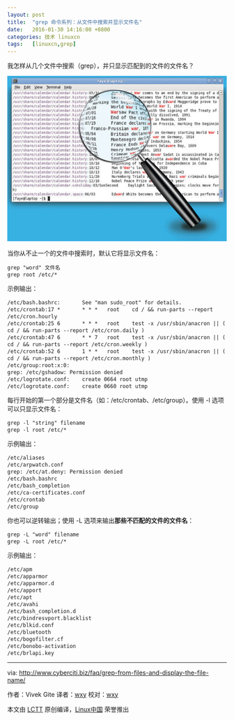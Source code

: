 ```yaml
---
layout: post
title:	"grep 命令系列：从文件中搜索并显示文件名"
date:	2016-01-30 14:16:00 +0800 
categories:	技术 linuxcn 
tags:	[linuxcn,grep]
---
```



我怎样从几个文件中搜索（grep），并只显示匹配到的文件的文件名？


![](/Asserts/Images/album/201601/30/141554p7wzr4u1lol0kd40.jpg)


当你从不止一个的文件中搜索时，默认它将显示文件名：



```
grep "word" 文件名
grep root /etc/*

```

示例输出：



```
/etc/bash.bashrc:       See "man sudo_root" for details.
/etc/crontab:17 *       * * *   root    cd / && run-parts --report /etc/cron.hourly
/etc/crontab:25 6       * * *   root    test -x /usr/sbin/anacron || ( cd / && run-parts --report /etc/cron.daily )
/etc/crontab:47 6       * * 7   root    test -x /usr/sbin/anacron || ( cd / && run-parts --report /etc/cron.weekly )
/etc/crontab:52 6       1 * *   root    test -x /usr/sbin/anacron || ( cd / && run-parts --report /etc/cron.monthly )
/etc/group:root:x:0:
grep: /etc/gshadow: Permission denied
/etc/logrotate.conf:    create 0664 root utmp
/etc/logrotate.conf:    create 0660 root utmp

```

每行开始的第一个部分是文件名（如：/etc/crontab、/etc/group）。使用 -l 选项可以只显示文件名：



```
grep -l "string" filename
grep -l root /etc/*

```

示例输出：



```
/etc/aliases
/etc/arpwatch.conf
grep: /etc/at.deny: Permission denied
/etc/bash.bashrc
/etc/bash_completion
/etc/ca-certificates.conf
/etc/crontab
/etc/group

```

你也可以逆转输出；使用 -L 选项来输出**那些不匹配的文件的文件名**：



```
grep -L "word" filename
grep -L root /etc/*

```

示例输出：



```
/etc/apm
/etc/apparmor
/etc/apparmor.d
/etc/apport
/etc/apt
/etc/avahi
/etc/bash_completion.d
/etc/bindresvport.blacklist
/etc/blkid.conf
/etc/bluetooth
/etc/bogofilter.cf
/etc/bonobo-activation
/etc/brlapi.key

```



---


via: <http://www.cyberciti.biz/faq/grep-from-files-and-display-the-file-name/>


作者：Vivek Gite 译者：[wxy](https://github.com/wxy) 校对：[wxy](https://github.com/wxy)


本文由 [LCTT](https://github.com/LCTT/TranslateProject) 原创编译，[Linux中国](https://linux.cn/) 荣誉推出
